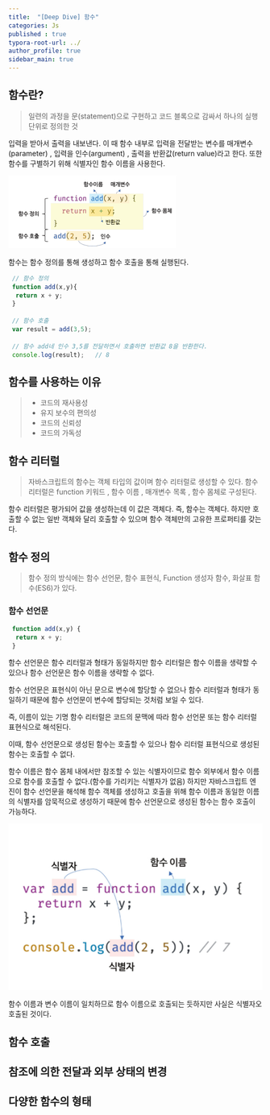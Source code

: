 ```yaml
---
title:  "[Deep Dive] 함수"
categories: Js
published : true
typora-root-url: ../
author_profile: true
sidebar_main: true
---
```

## 함수란?

> 일련의 과정을 문(statement)으로 구현하고 코드 블록으로 감싸서 하나의 실행 단위로 정의한 것

입력을 받아서 출력을 내보낸다. 이 때 함수 내부로 입력을 전달받는 변수를 매개변수(parameter) , 입력을 인수(argument) , 출력을 반환값(return value)라고 한다. 또한 함수를 구별하기 위해 식별자인 함수 이름을 사용한다.

<img src="/images/2023-10-22-Function/function.png" alt="함수의 구성 요소" />

함수는 함수 정의를 통해 생성하고 함수 호출을 통해 실행된다.

```javascript
 // 함수 정의
 function add(x,y){
  return x + y;
 }

 // 함수 호출
 var result = add(3,5);

 // 함수 add네 인수 3,5를 전달하면서 호출하면 반환값 8을 반환한다.
 console.log(result);   // 8
 ```


## 함수를 사용하는 이유

> - 코드의 재사용성
> - 유지 보수의 편의성
> - 코드의 신뢰성
> - 코드의 가독성



## 함수 리터럴

> 자바스크립트의 함수는 객체 타입의 값이며 함수 리터럴로 생성할 수 있다.
> 함수 리터럴은 function 키워드 , 함수 이름 , 매개변수 목록 , 함수 몸체로 구성된다.

함수 리터럴은 평가되어 값을 생성하는데 이 값은 객체다. 즉, 함수는 객체다.
하지만 호출할 수 없는 일반 객체와 달리 호출할 수 있으며 함수 객체만의 고유한 프로퍼티를 갖는다.


## 함수 정의

> 함수 정의 방식에는 함수 선언문, 함수 표현식, Function 생성자 함수, 화살표 함수(ES6)가 있다.

### 함수 선언문

```javascript
 function add(x,y) {
  return x + y;
 }
 ```
함수 선언문은 함수 리터럴과 형태가 동일하지만 함수 리터럴은 함수 이름을 생략할 수 있으나 함수 선언문은 함수 이름을 생략할 수 없다.

함수 선언문은 표현식이 아닌 문으로 변수에 할당할 수 없으나 함수 리터럴과 형태가 동일하기 때문에 함수 선언문이 변수에 할당되는 것처럼 보일 수 있다.

즉, 이름이 있는 기명 함수 리터럴은 코드의 문맥에 따라 함수 선언문 또는 함수 리터럴 표현식으로 해석된다.

이때, 함수 선언문으로 생성된 함수는 호출할 수 있으나 함수 리터럴 표현식으로 생성된 함수는 호출할 수 없다.

함수 이름은 함수 몸체 내에서만 참조할 수 있는 식별자이므로 함수 외부에서 함수 이름으로 함수를 호출할 수 없다.(함수를 가리키는 식별자가 없음)
하지만 자바스크립트 엔진이 함수 선언문을 해석해 함수 객체를 생성하고 호출을 위해 함수 이름과 동일한 이름의 식별자를 암묵적으로 생성하기 때문에 함수 선언문으로 생성된 함수는 함수 호출이 가능하다.

<img src="/images/2023-10-22-Function/function2.png" alt="식별자로 함수 호출" />

함수 이름과 변수 이름이 일치하므로 함수 이름으로 호출되는 듯하지만 사실은 식별자오 호출된 것이다.

## 함수 호출 


## 참조에 의한 전달과 외부 상태의 변경


## 다양한 함수의 형태


